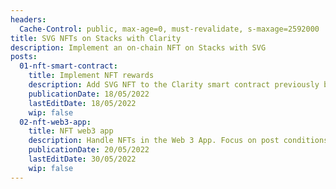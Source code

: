 ```yaml
---
headers:
  Cache-Control: public, max-age=0, must-revalidate, s-maxage=2592000
title: SVG NFTs on Stacks with Clarity
description: Implement an on-chain NFT on Stacks with SVG
posts:
  01-nft-smart-contract:
    title: Implement NFT rewards
    description: Add SVG NFT to the Clarity smart contract previously built
    publicationDate: 18/05/2022
    lastEditDate: 18/05/2022
    wip: false
  02-nft-web3-app:
    title: NFT web3 app
    description: Handle NFTs in the Web 3 App. Focus on post conditions
    publicationDate: 20/05/2022
    lastEditDate: 30/05/2022
    wip: false
---
```

